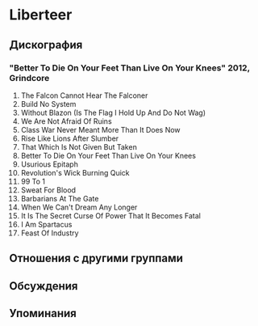 # Liberteer



## Дискография

### "Better To Die On Your Feet Than Live On Your Knees" 2012, Grindcore

1. The Falcon Cannot Hear The Falconer
2. Build No System
3. Without Blazon (Is The Flag I Hold Up And Do Not Wag)
4. We Are Not Afraid Of Ruins
5. Class War Never Meant More Than It Does Now
6. Rise Like Lions After Slumber
7. That Which Is Not Given But Taken
8. Better To Die On Your Feet Than Live On Your Knees
9. Usurious Epitaph
10. Revolution's Wick Burning Quick
11. 99 To 1
12. Sweat For Blood
13. Barbarians At The Gate
14. When We Can't Dream Any Longer
15. It Is The Secret Curse Of Power That It Becomes Fatal
16. I Am Spartacus
17. Feast Of Industry


## Отношения с другими группами


## Обсуждения


## Упоминания

